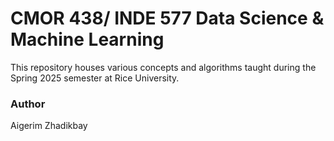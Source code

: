 # CMOR 438/ INDE 577 Data Science & Machine Learning

This repository houses various concepts and algorithms taught during the Spring 2025 semester at Rice University.




### Author
Aigerim Zhadikbay